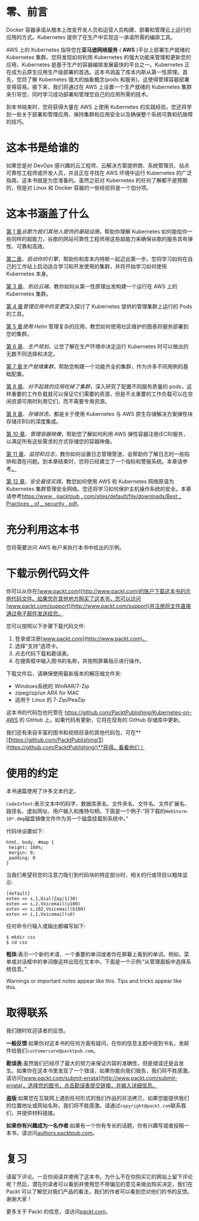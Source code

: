 # 零、前言

Docker 容器承诺从根本上改变开发人员和运营人员构建、部署和管理云上运行的应用的方式。Kubernetes 提供了在生产中实现这一承诺所需的编排工具。

AWS 上的 Kubernetes 指导您在**亚马逊网络服务** ( **AWS** )平台上部署生产就绪的 Kubernetes 集群。您将发现如何利用 Kubernetes 的强大功能来管理和更新您的应用，Kubernetes 是基于生产的容器编排发展最快的平台之一。Kubernetes 正在成为云原生应用生产级部署的首选。这本书涵盖了库本内斯从第一性原理。首先，您将了解 Kubernetes 强大的抽象概念(pods 和服务)，这使得管理容器部署变得容易。接下来，我们将通过在 AWS 上设置一个生产就绪的 Kubernetes 集群来引导您，同时学习成功部署和管理您自己的应用所需的技术。

到本书结束时，您将获得大量在 AWS 上使用 Kubernetes 的实践经验。您还将学到一些关于部署和管理应用、保持集群和应用安全以及确保整个系统可靠和抗故障的技巧。

# 这本书是给谁的

如果您是对 DevOps 感兴趣的云工程师、云解决方案提供商、系统管理员、站点可靠性工程师或开发人员，并且正在寻找在 AWS 环境中运行 Kubernetes 的广泛指南，这本书就是为您准备的。虽然之前对 Kubernetes 的任何了解都不是预期的，但是对 Linux 和 Docker 容器的一些经验将是一个加分项。

# 这本书涵盖了什么

[第 1 章](01.html)*谷歌为我们其他人提供的基础设施*，帮助你理解 Kubernetes 如何能给你一些同样的超能力，谷歌的网站可靠性工程师用这些超能力来确保谷歌的服务具有弹性、可靠和高效。

[第二章](02.html)、*启动你的引擎*，帮助你和库本内特斯一起迈出第一步。您将学习如何在自己的工作站上启动适合学习和开发使用的集群，并将开始学习如何使用 Kubernetes 本身。

[第 3 章](03.html)、*到达云端*，教你如何从第一性原理出发构建一个运行在 AWS 上的 Kubernetes 集群。

[第 4 章](04.html)*管理应用中的变更*深入探讨了 Kubernetes 提供的管理集群上运行的 Pods 的工具。

[第 5 章](05.html)*使用 Helm* 管理复杂的应用，教您如何使用社区维护的图表将服务部署到您的集群。

[第 6 章](06.html)、*生产规划*，让您了解在生产环境中决定运行 Kubernetes 时可以做出的无数不同选择和决定。

[第 7 章](07.html)*生产就绪集群*，帮助您构建一个功能齐全的集群，作为许多不同用例的基础配置。

[第 8 章](08.html)、*对不起我的应用吃掉了集群*，深入研究了配置不同服务质量的 pods，这样重要的工作负载就可以保证它们需要的资源，但是不太重要的工作负载可以在空闲资源可用时利用它们，而不需要专用资源。

[第 9 章](09.html)、*存储状态*，都是关于使用 Kubernetes 与 AWS 原生存储解决方案弹性块存储(EBS)的深度集成。

[第 10 章](10.html)、*管理容器映像*，帮助您了解如何利用 AWS 弹性容器注册(ECR)服务，以满足所有这些需求的方式存储您的容器映像。

[第 11 章](https://www.packtpub.com/sites/default/files/downloads/Monitoring_and_Logging.pdf)、*监控和日志*，教你如何设置日志管理管道，会帮助你了解日志的一些陷阱和潜在问题。到本章结束时，您将已经建立了一个指标和警报系统。本章请参考[。](https://www.packtpub.com/sites/default/files/downloads/Monitoring_and_Logging.pdf)

[第 12 章](https://www.packtpub.com/sites/default/files/downloads/Best_Practices_of_Security.pdf)、*安全最佳实践*，教您如何使用 AWS 和 Kubernetes 网络原语为 Kubernetes 集群管理安全网络。您还将学习如何保护主机操作系统的安全。本章请参考[https://www . packtpub . com/sites/default/file/downloads/Best _ Practices _ of _ security . pdf](https://www.packtpub.com/sites/default/files/downloads/Best_Practices_of_Security.pdf)。

# 充分利用这本书

您将需要访问 AWS 帐户来执行本书中给出的示例。

# 下载示例代码文件

你可以从你在[www.packt.com](http://www.packt.com)的账户下载这本书的示例代码文件。如果您在其他地方购买了这本书，您可以访问[www.packt.com/support](http://www.packt.com/support)并注册将文件直接通过电子邮件发送给您。

您可以按照以下步骤下载代码文件:

1.  登录或注册[www.packt.com](http://www.packt.com)。
2.  选择“支持”选项卡。
3.  点击代码下载和勘误表。
4.  在搜索框中输入图书的名称，并按照屏幕指示进行操作。

下载文件后，请确保使用最新版本的解压缩文件夹:

*   Windows系统的 WinRAR/7-Zip
*   zipeg/izp/un ARX for MAC
*   适用于 Linux 的 7-Zip/PeaZip

这本书的代码包也托管在 https://github.com/PacktPublishing/Kubernetes-on-AWS 的 GitHub 上。如果代码有更新，它将在现有的 GitHub 存储库中更新。

我们还有来自丰富的图书和视频目录的其他代码包，可在**[【https://github.com/PacktPublishing/】](https://github.com/PacktPublishing/)**获得。看看他们！

# 使用的约定

本书通篇使用了许多文本约定。

`CodeInText`:表示文本中的码字、数据库表名、文件夹名、文件名、文件扩展名、路径名、虚拟网址、用户输入和推特句柄。下面是一个例子:“将下载的`WebStorm-10*.dmg`磁盘镜像文件作为另一个磁盘挂载到系统中。”

代码块设置如下:

```
html, body, #map {
 height: 100%; 
 margin: 0;
 padding: 0
}
```

当我们希望将您的注意力吸引到代码块的特定部分时，相关的行或项目以粗体显示:

```
[default]
exten => s,1,Dial(Zap/1|30)
exten => s,2,Voicemail(u100)
exten => s,102,Voicemail(b100)
exten => i,1,Voicemail(s0)
```

任何命令行输入或输出都编写如下:

```
$ mkdir css
$ cd css
```

**粗体**:表示一个新的术语、一个重要的单词或者你在屏幕上看到的单词。例如，菜单或对话框中的单词像这样出现在文本中。下面是一个示例:“从管理面板中选择系统信息。”

Warnings or important notes appear like this. Tips and tricks appear like this.

# 取得联系

我们随时欢迎读者的反馈。

**一般反馈**:如果你对这本书的任何方面有疑问，在你的信息主题中提到书名，发邮件给我们`customercare@packtpub.com`。

**勘误表**:虽然我们已经尽了最大的努力来保证内容的准确性，但是错误还是会发生。如果你在这本书里发现了一个错误，如果你能向我们报告，我们将不胜感激。请访问[www.packt.com/submit-errata](http://www.packt.com/submit-errata)，选择您的图书，点击勘误表提交链接，并输入详细信息。

**盗版**:如果您在互联网上遇到任何形式的我们作品的非法拷贝，如果您能提供我们的位置地址或网站名称，我们将不胜感激。请通过`copyright@packt.com`联系我们，并提供材料链接。

**如果你有兴趣成为一名作者**:如果有一个你有专长的话题，你有兴趣写或者投稿一本书，请访问[authors.packtpub.com](http://authors.packtpub.com/)。

# 复习

请留下评论。一旦你阅读并使用了这本书，为什么不在你购买它的网站上留下评论呢？然后，潜在的读者可以看到并使用您不带偏见的意见来做出购买决定，我们在 Packt 可以了解您对我们产品的看法，我们的作者可以看到您对他们的书的反馈。谢谢大家！

更多关于 Packt 的信息，请访问[packt.com](http://www.packt.com/)。